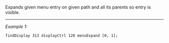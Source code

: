 Expands given menu entry on given path and all its parents so entry is visible.


---
*Example 1:*
```sqf
findDisplay 313 displayCtrl 120 menuExpand [0, 1];
```